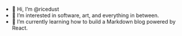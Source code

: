- 👋 Hi, I’m @ricedust
- 👀 I’m interested in software, art, and everything in between.
- 🌱 I’m currently learning how to build a Markdown blog powered by React.
<!--
- 💞️ I’m looking to collaborate on 
- 📫 How to reach me ...
-->
<!---
ricedust/ricedust is a ✨ special ✨ repository because its `README.md` (this file) appears on your GitHub profile.
You can click the Preview link to take a look at your changes.
--->
